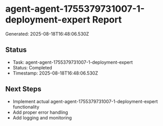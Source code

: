 # agent-agent-1755379731007-1-deployment-expert Report

Generated: 2025-08-18T16:48:06.530Z

## Status
- Task: agent-agent-1755379731007-1-deployment-expert
- Status: Completed
- Timestamp: 2025-08-18T16:48:06.530Z

## Next Steps
- Implement actual agent-agent-1755379731007-1-deployment-expert functionality
- Add proper error handling
- Add logging and monitoring
